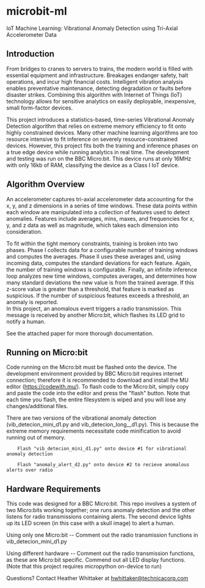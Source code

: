 # microbit-ml
IoT Machine Learning: Vibrational Anomaly Detection using Tri-Axial Accelerometer Data

## Introduction
From bridges to cranes to servers to trains, the modern world is filled with essential equipment and infrastructure. Breakages endanger safety, halt operations, and incur high financial costs. Intelligent vibration analysis enables preventative maintenance, detecting degradation or faults before disaster strikes. Combining this algorithm with Internet of Things (IoT) technology allows for sensitive analytics on easily deployable, inexpensive, small form-factor devices. 

This project introduces a statistics-based, time-series Vibrational Anomaly Detection algorithm that relies on extreme memory efficiency to fit onto highly constrained devices. Many other machine learning algorithms are too resource intensive to fit inference on severely resource-constrained devices. However, this project fits both the training and inference phases on a true edge device while running analytics in real time. The development and testing was run on the BBC Micro:bit. This device runs at only 16MHz with only 16kb of RAM, classifying the device as a Class I IoT device. 

## Algorithm Overview

An accelerometer captures tri-axial accelerometer data accounting for the x, y, and z dimensions in a series of time windows. These data points within each window are manipulated into a collection of features used to detect anomalies. Features include averages, mins, maxes, and frequencies for x, y, and z data as well as magnitude, which takes each dimension into consideration.

To fit within the tight memory constraints, training is broken into two phases. Phase I collects data for a configurable number of training windows and computes the averages. Phase II uses these averages and, using incoming data, computes the standard deviations for each feature. Again, the number of training windows is configurable. Finally, an infinite inference loop analyzes new time windows, computes averages, and determines how many standard deviations the new value is from the trained average. If this z-score value is greater than a threshold, that feature is marked as suspicious. If the number of suspicious features exceeds a threshold, an anomaly is reported.  
In this project, an anomalous event triggers a radio transmission. This message is received by another Micro:bit, which flashes its LED grid to notify a human. 

See the attached paper for more thorough documentation.

## Running on Micro:bit

Code running on the Micro:bit must be flashed onto the device. The development environment provided by BBC Micro:bit requires internet connection; therefore it is recommended to download and install the MU editor (https://codewith.mu/). To flash code to the Micro:bit, simply copy and paste the code into the editor and press the "flash" button. Note that each time you flash, the entire filesystem is wiped and you will lose any changes/additional files. 

There are two versions of the vibrational anomaly detection (vib_detecion_mini_d1.py and vib_detecion_long__d1.py). This is because the extreme memory requirements necessitate code minification to avoid running out of memory. 

        Flash "vib_detecion_mini_d1.py" onto device #1 for vibrational anomaly detection

        Flash "anomaly_alert_d2.py" onto device #2 to recieve anomalous alerts over radio

## Hardware Requirements

This code was designed for a BBC Micro:bit. This repo involves a system of two Micro:bits working together; one runs anomaly detection and the other listens for radio transmissions containing alerts. The second device lights up its LED screen (in this case with a skull image) to alert a human. 

Using only one Micro:bit -- Comment out the radio transmission functions in vib_detecion_mini_d1.py 

Using different hardware -- Comment out the radio transmission functions, as these are Micro:bit specific. Commend out all LED display functions. (Note that this project requires micropython on-device to run)


Questions? Contact Heather Whittaker at hwhittaker@technicacorp.com
